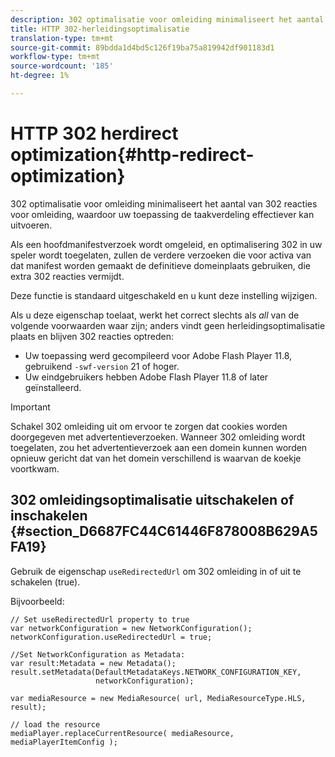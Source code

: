 ```yaml
---
description: 302 optimalisatie voor omleiding minimaliseert het aantal van 302 reacties voor omleiding, waardoor uw toepassing de taakverdeling effectiever kan uitvoeren.
title: HTTP 302-herleidingsoptimalisatie
translation-type: tm+mt
source-git-commit: 89bdda1d4bd5c126f19ba75a819942df901183d1
workflow-type: tm+mt
source-wordcount: '185'
ht-degree: 1%

---
```



# HTTP 302 herdirect optimization{#http-redirect-optimization}

302 optimalisatie voor omleiding minimaliseert het aantal van 302 reacties voor omleiding, waardoor uw toepassing de taakverdeling effectiever kan uitvoeren.

Als een hoofdmanifestverzoek wordt omgeleid, en optimalisering 302 in uw speler wordt toegelaten, zullen de verdere verzoeken die voor activa van dat manifest worden gemaakt de definitieve domeinplaats gebruiken, die extra 302 reacties vermijdt.

Deze functie is standaard uitgeschakeld en u kunt deze instelling wijzigen.

Als u deze eigenschap toelaat, werkt het correct slechts als *all* van de volgende voorwaarden waar zijn; anders vindt geen herleidingsoptimalisatie plaats en blijven 302 reacties optreden:

* Uw toepassing werd gecompileerd voor Adobe Flash Player 11.8, gebruikend `-swf-version` 21 of hoger.
* Uw eindgebruikers hebben Adobe Flash Player 11.8 of later geïnstalleerd.

>[!IMPORTANT]
>
>Schakel 302 omleiding uit om ervoor te zorgen dat cookies worden doorgegeven met advertentieverzoeken. Wanneer 302 omleiding wordt toegelaten, zou het advertentieverzoek aan een domein kunnen worden opnieuw gericht dat van het domein verschillend is waarvan de koekje voortkwam.

## 302 omleidingsoptimalisatie uitschakelen of inschakelen {#section_D6687FC44C61446F878008B629A5FA19}

Gebruik de eigenschap `useRedirectedUrl` om 302 omleiding in of uit te schakelen (true).

<!--<a id="example_B886777252B745AAB48B1FCC42C97A25"></a>-->

Bijvoorbeeld:

```
// Set useRedirectedUrl property to true 
var networkConfiguration = new NetworkConfiguration(); 
networkConfiguration.useRedirectedUrl = true; 
  
//Set NetworkConfiguration as Metadata: 
var result:Metadata = new Metadata(); 
result.setMetadata(DefaultMetadataKeys.NETWORK_CONFIGURATION_KEY,  
                   networkConfiguration); 
  
var mediaResource = new MediaResource( url, MediaResourceType.HLS, result); 
  
// load the resource 
mediaPlayer.replaceCurrentResource( mediaResource, mediaPlayerItemConfig );
```

